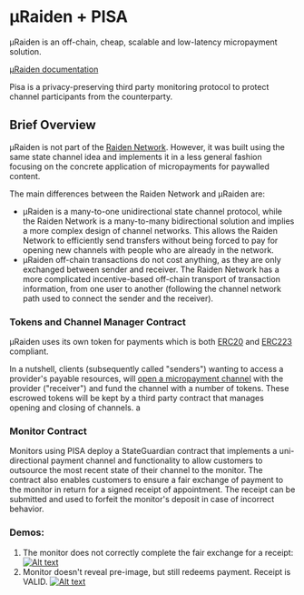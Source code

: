 # µRaiden + PISA

µRaiden is an off-chain, cheap, scalable and low-latency micropayment solution.

[µRaiden documentation](http://microraiden.readthedocs.io/en/latest/)

Pisa is a privacy-preserving third party monitoring protocol to protect channel participants from the counterparty.

## Brief Overview

µRaiden is not part of the [Raiden Network](https://github.com/raiden-network/raiden). However, it was built using the same state channel idea and implements it in a less general fashion focusing on the concrete application of micropayments for paywalled content.

The main differences between the Raiden Network and µRaiden are:
 * µRaiden is a many-to-one unidirectional state channel protocol, while the Raiden Network is a many-to-many bidirectional solution and implies a more complex design of channel networks. This allows the Raiden Network to efficiently send transfers without being forced to pay for opening new channels with people who are already in the network.
 * µRaiden off-chain transactions do not cost anything, as they are only exchanged between sender and receiver. The Raiden Network has a more complicated incentive-based off-chain transport of transaction information, from one user to another (following the channel network path used to connect the sender and the receiver).


### Tokens and Channel Manager Contract

µRaiden uses its own token for payments which is both [ERC20](https://github.com/ethereum/EIPs/issues/20) and [ERC223](https://github.com/ethereum/EIPs/issues/223) compliant.

In a nutshell, clients (subsequently called "senders") wanting to access a provider's payable resources, will [open a micropayment channel](http://microraiden.readthedocs.io/en/latest/contract/index.html#opening-a-transfer-channel) with the provider ("receiver") and fund the channel with a number of tokens. These escrowed tokens will be kept by a third party contract that manages opening and closing of channels.
a
### Monitor Contract
Monitors using PISA deploy a StateGuardian contract that implements a uni-directional payment channel and functionality to allow customers to outsource the most recent state of their channel to the monitor. The contract also enables customers to ensure a fair exchange of payment to the monitor in return for a signed receipt of appointment. The receipt can be submitted and used to forfeit the monitor's deposit in case of incorrect behavior.

### Demos:
1. The monitor does not correctly complete the fair exchange for a receipt:
[![Alt text](https://img.youtube.com/vi/xklyocwoh7Y/0.jpg)](https://youtu.be/xklyocwoh7Y)
2. Monitor doesn't reveal pre-image, but still redeems payment. Receipt is VALID.
[![Alt text](https://img.youtube.com/vi/Tijbh8vA-yQ/0.jpg)](https://www.youtube.com/watch?v=Tijbh8vA-yQ)
